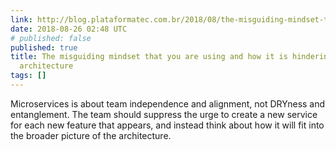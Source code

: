 ```yaml
---
link: http://blog.plataformatec.com.br/2018/08/the-misguiding-mindset-that-you-are-using-and-how-it-is-hindering-your-microservices-architecture/
date: 2018-08-26 02:48 UTC
# published: false
published: true
title: The misguiding mindset that you are using and how it is hindering your microservices
  architecture
tags: []
---
```


Microservices is about team independence and alignment, not DRYness and entanglement. The team should suppress the urge to create a new service for each new feature that appears, and instead think about how it will fit into the broader picture of the architecture.
